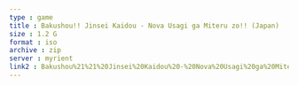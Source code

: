```yaml
---
type : game
title : Bakushou!! Jinsei Kaidou - Nova Usagi ga Miteru zo!! (Japan)
size : 1.2 G
format : iso
archive : zip
server : myrient
link2 : Bakushou%21%21%20Jinsei%20Kaidou%20-%20Nova%20Usagi%20ga%20Miteru%20zo%21%21%20%28Japan%29
---
```

